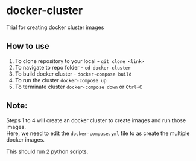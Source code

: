 # docker-cluster
Trial for creating docker cluster images

## How to use
1. To clone repository to your local - `git clone <link>`
2. To navigate to repo folder - `cd docker-cluster`
3. To build docker cluster - `docker-compose build`
4. To run the cluster `docker-compose up`
5. To terminate cluster `docker-compose down` or `Ctrl+C`

## Note:
Steps 1 to 4 will create an docker cluster to create images and run those images.</br>
Here, we need to edit the `docker-compose.yml` file to as create the multiple docker images.

This should run 2 python scripts.
